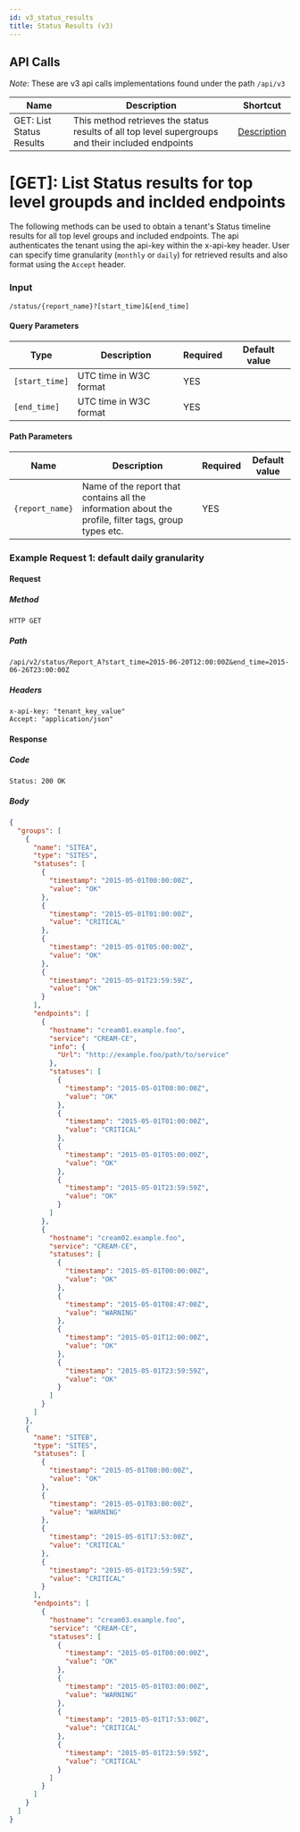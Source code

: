 ```yaml
---
id: v3_status_results
title: Status Results (v3)
---
```


## API Calls

_Note_: These are v3 api calls implementations found under the path `/api/v3`

| Name                                                                          | Description                                                                                                                                                                                                                              | Shortcut          |
| ----------------------------------------------------------------------------- | ---------------------------------------------------------------------------------------------------------------------------------------------------------------------------------------------------------------------------------------- | ----------------- |
| GET: List Status Results | This method retrieves the status results of all top level supergroups and their included endpoints | [Description](#1) |

<a id="1"></a>

# [GET]: List Status results for top level groupds and inclded endpoints

The following methods can be used to obtain a tenant's Status timeline results for all top level groups and included endpoints. The api authenticates the tenant using the api-key within the x-api-key header. User can specify time granularity (`monthly` or `daily`) for retrieved results and also format using the `Accept` header. 

### Input

```
/status/{report_name}?[start_time]&[end_time]
```

#### Query Parameters

| Type            | Description                                                                                     | Required | Default value |
| --------------- | ----------------------------------------------------------------------------------------------- | -------- | ------------- |
| `[start_time]`  | UTC time in W3C format                                                                          | YES      |
| `[end_time]`    | UTC time in W3C format                                                                          | YES      |

#### Path Parameters

| Name            | Description                                                                                           | Required | Default value |
| --------------- | ----------------------------------------------------------------------------------------------------- | -------- | ------------- |
| `{report_name}` | Name of the report that contains all the information about the profile, filter tags, group types etc. | YES      |


### Example Request 1: default daily granularity

#### Request

##### Method
`HTTP GET`

##### Path

```
/api/v2/status/Report_A?start_time=2015-06-20T12:00:00Z&end_time=2015-06-26T23:00:00Z 
```

##### Headers

```
x-api-key: "tenant_key_value"
Accept: "application/json"
```

#### Response

##### Code

```
Status: 200 OK
```

##### Body

```json
{
  "groups": [
    {
      "name": "SITEA",
      "type": "SITES",
      "statuses": [
        {
          "timestamp": "2015-05-01T00:00:00Z",
          "value": "OK"
        },
        {
          "timestamp": "2015-05-01T01:00:00Z",
          "value": "CRITICAL"
        },
        {
          "timestamp": "2015-05-01T05:00:00Z",
          "value": "OK"
        },
        {
          "timestamp": "2015-05-01T23:59:59Z",
          "value": "OK"
        }
      ],
      "endpoints": [
        {
          "hostname": "cream01.example.foo",
          "service": "CREAM-CE",
          "info": {
            "Url": "http://example.foo/path/to/service"
          },
          "statuses": [
            {
              "timestamp": "2015-05-01T00:00:00Z",
              "value": "OK"
            },
            {
              "timestamp": "2015-05-01T01:00:00Z",
              "value": "CRITICAL"
            },
            {
              "timestamp": "2015-05-01T05:00:00Z",
              "value": "OK"
            },
            {
              "timestamp": "2015-05-01T23:59:59Z",
              "value": "OK"
            }
          ]
        },
        {
          "hostname": "cream02.example.foo",
          "service": "CREAM-CE",
          "statuses": [
            {
              "timestamp": "2015-05-01T00:00:00Z",
              "value": "OK"
            },
            {
              "timestamp": "2015-05-01T08:47:00Z",
              "value": "WARNING"
            },
            {
              "timestamp": "2015-05-01T12:00:00Z",
              "value": "OK"
            },
            {
              "timestamp": "2015-05-01T23:59:59Z",
              "value": "OK"
            }
          ]
        }
      ]
    },
    {
      "name": "SITEB",
      "type": "SITES",
      "statuses": [
        {
          "timestamp": "2015-05-01T00:00:00Z",
          "value": "OK"
        },
        {
          "timestamp": "2015-05-01T03:00:00Z",
          "value": "WARNING"
        },
        {
          "timestamp": "2015-05-01T17:53:00Z",
          "value": "CRITICAL"
        },
        {
          "timestamp": "2015-05-01T23:59:59Z",
          "value": "CRITICAL"
        }
      ],
      "endpoints": [
        {
          "hostname": "cream03.example.foo",
          "service": "CREAM-CE",
          "statuses": [
            {
              "timestamp": "2015-05-01T00:00:00Z",
              "value": "OK"
            },
            {
              "timestamp": "2015-05-01T03:00:00Z",
              "value": "WARNING"
            },
            {
              "timestamp": "2015-05-01T17:53:00Z",
              "value": "CRITICAL"
            },
            {
              "timestamp": "2015-05-01T23:59:59Z",
              "value": "CRITICAL"
            }
          ]
        }
      ]
    }
  ]
}
```
